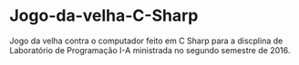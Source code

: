 # Jogo-da-velha-C-Sharp
Jogo da velha contra o computador feito em C Sharp para a discplina de Laboratório de Programação I-A ministrada no segundo semestre de 2016.
